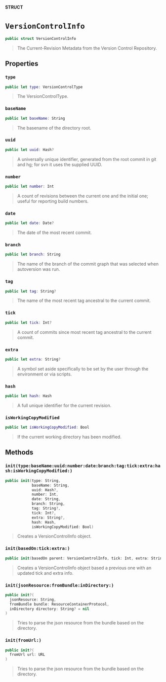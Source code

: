 **STRUCT**

# `VersionControlInfo`

```swift
public struct VersionControlInfo
```

> The Current-Revision Metadata from the Version Control Repository.

## Properties
### `type`

```swift
public let type: VersionControlType
```

> The VersionControlType.

### `baseName`

```swift
public let baseName: String
```

> The basename of the directory root.

### `uuid`

```swift
public let uuid: Hash?
```

> A universally unique identifier, generated from the root commit in git and hg;
> for svn it uses the supplied UUID.

### `number`

```swift
public let number: Int
```

> A count of revisions between the current one and the initial one; useful for reporting build numbers.

### `date`

```swift
public let date: Date?
```

> The date of the most recent commit.

### `branch`

```swift
public let branch: String
```

> The name of the branch of the commit graph that was selected when autoversion was run.

### `tag`

```swift
public let tag: String?
```

> The name of the most recent tag ancestral to the current commit.

### `tick`

```swift
public let tick: Int?
```

> A count of commits since most recent tag ancestral to the current commit.

### `extra`

```swift
public let extra: String?
```

> A symbol set aside specifically to be set by the user through the environment or via scripts.

### `hash`

```swift
public let hash: Hash
```

> A full unique identifier for the current revision.

### `isWorkingCopyModified`

```swift
public let isWorkingCopyModified: Bool
```

> If the current working directory has been modified.

## Methods
### `init(type:baseName:uuid:number:date:branch:tag:tick:extra:hash:isWorkingCopyModified:)`

```swift
public init(type: String,
            baseName: String,
            uuid: Hash?,
            number: Int,
            date: String,
            branch: String,
            tag: String?,
            tick: Int?,
            extra: String?,
            hash: Hash,
            isWorkingCopyModified: Bool)
```

> Creates a VersionControlInfo object.

### `init(basedOn:tick:extra:)`

```swift
public init(basedOn parent: VersionControlInfo, tick: Int, extra: String?)
```

> Creates a VersionControlInfo object based a previous one with an updated tick and extra info.

### `init(jsonResource:fromBundle:inDirectory:)`

```swift
public init?(
  jsonResource: String,
  fromBundle bundle: ResourceContainerProtocol,
  inDirectory directory: String? = nil
)
```

> Tries to parse the json resource from the bundle based on the directory.

### `init(fromUrl:)`

```swift
public init?(
  fromUrl url: URL
)
```

> Tries to parse the json resource from the bundle based on the directory.
